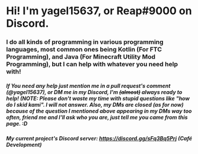 # Hi! I'm yagel15637, or Reap#9000 on Discord.

### I do all kinds of programming in various programming languages, most common ones being Kotlin (For FTC Programming), and Java (For Minecraft Utility Mod Programming), but I can help with whatever you need help with!

##### If You need any help just mention me in a pull request's comment (@yagel15637), or DM me in my Discord, I'm ~~(almost)~~ always ready to help! (NOTE: Please don't waste my time with stupid questions like "how do I skid kami". I will not answer. Also, my DMs are closed (as for now) because of the question I mentioned above appearing in my DMs way too often, friend me and I'll ask who you are, just tell me you came from this page. :D

##### My current project's Discord server: https://discord.gg/sFq3Bq5Prj (Café Development)
